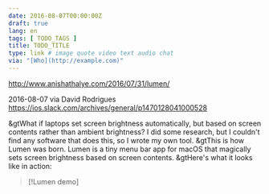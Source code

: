 ```yaml
---
date: 2016-08-07T00:00:00Z
draft: true
lang: en
tags: [ TODO_TAGS ]
title: TODO_TITLE
type: link # image quote video text audio chat
via: "[Who](http://example.com)"
---
```


<http://www.anishathalye.com/2016/07/31/lumen/>

2016-08-07 via David Rodrigues https://ios.slack.com/archives/general/p1470128041000528

&gtWhat if laptops set screen brightness automatically, but based on screen contents rather than ambient brightness? I did some research, but I couldn't find any software that does this, so I wrote my own tool.
&gtThis is how Lumen was born. Lumen is a tiny menu bar app for macOS that magically sets screen brightness based on screen contents.
&gtHere's what it looks like in action:
>[!Lumen demo]





